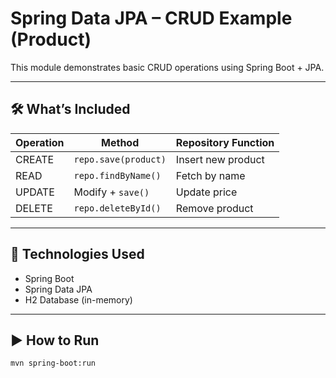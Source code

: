 # Spring Data JPA – CRUD Example (Product)

This module demonstrates basic CRUD operations using Spring Boot + JPA.

---

## 🛠️ What’s Included

| Operation | Method               | Repository Function |
|----------|----------------------|----------------------|
| CREATE   | `repo.save(product)` | Insert new product  |
| READ     | `repo.findByName()`  | Fetch by name       |
| UPDATE   | Modify + `save()`    | Update price        |
| DELETE   | `repo.deleteById()`  | Remove product      |

---

## 🔧 Technologies Used

- Spring Boot
- Spring Data JPA
- H2 Database (in-memory)

---

## ▶️ How to Run

```bash
mvn spring-boot:run
